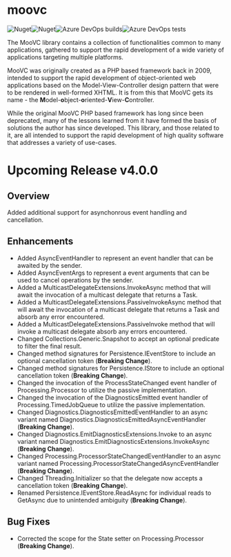 # moovc

![Nuget](https://img.shields.io/nuget/v/moovc?style=plastic)![Nuget](https://img.shields.io/nuget/dt/moovc?style=plastic)![Azure DevOps builds](https://img.shields.io/azure-devops/build/vmartinspaul/MooVC/2?style=plastic)![Azure DevOps tests](https://img.shields.io/azure-devops/tests/vmartinspaul/MooVC/2?style=plastic)

The MooVC library contains a collection of functionalities common to many applications, gathered to support the rapid development of a wide variety of applications targeting multiple platforms.

MooVC was originally created as a PHP based framework back in 2009, intended to support the rapid development of object-oriented web applications based on the Model-View-Controller design pattern that were to be rendered in well-formed XHTML.  It is from this that MooVC gets its name - the **M**odel-**o**bject-**o**riented-**V**iew-**C**ontroller.

While the original MooVC PHP based framework has long since been deprecated, many of the lessons learned from it have formed the basis of solutions the author has since developed.  This library, and those related to it, are all intended to support the rapid development of high quality software that addresses a variety of use-cases.

# Upcoming Release v4.0.0

## Overview

Added additional support for asynchonrous event handling and cancellation.

## Enhancements

- Added AsyncEventHandler to represent an event handler that can be awaited by the sender.
- Added AsyncEventArgs to represent a event arguments that can be used to cancel operations by the sender.
- Added a MulticastDelegateExtensions.InvokeAsync method that will await the invocation of a multicast delegate that returns a Task.
- Added a MulticastDelegateExtensions.PassiveInvokeAsync method that will await the invocation of a multicast delegate that returns a Task and absorb any error encountered.
- Added a MulticastDelegateExtensions.PassiveInvoke method that will invoke a multicast delegate absorb any errors encountered.
- Changed Collections.Generic.Snapshot to accept an optional predicate to filter the final result.
- Changed method signatures for Persistence.IEventStore to include an optional cancellation token (**Breaking Change**).
- Changed method signatures for Persistence.IStore to include an optional cancellation token (**Breaking Change**).
- Changed the invocation of the ProcessStateChanged event handler of Processing.Processor to utilize the passive implementation.
- Changed the invocation of the DiagnosticsEmitted event handler of Processing.TimedJobQueue to utilize the passive implementation.
- Changed Diagnostics.DiagnosticsEmittedEventHandler to an async variant named Diagnostics.DiagnosticsEmittedAsyncEventHandler (**Breaking Change**).
- Changed Diagnostics.EmitDiagnosticsExtensions.Invoke to an async variant named Diagnostics.EmitDiagnosticsExtensions.InvokeAsync (**Breaking Change**).
- Changed Processing.ProcessorStateChangedEventHandler to an async variant named Processing.ProcessorStateChangedAsyncEventHandler (**Breaking Change**).
- Changed Threading.Initializer so that the delegate now accepts a cancellation token (**Breaking Change**).
- Renamed Persistence.IEventStore.ReadAsync for individual reads to GetAsync due to unintended ambiguity (**Breaking Change**).

## Bug Fixes

- Corrected the scope for the State setter on Processing.Processor (**Breaking Change**).